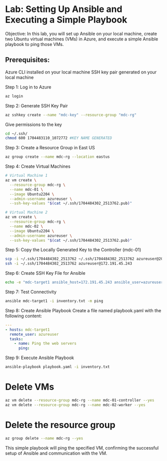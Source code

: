 # Lab: Setting Up Ansible and Executing a Simple Playbook

Objective:
In this lab, you will set up Ansible on your local machine, create two Ubuntu virtual machines (VMs) in Azure, and execute a simple Ansible playbook to ping those VMs.

## Prerequisites:

Azure CLI installed on your local machine
SSH key pair generated on your local machine

Step 1: Log in to Azure
```bash
az login
```
Step 2: Generate SSH Key Pair
```bash
az sshkey create --name "mdc-key" --resource-group "mdc-rg"
```
Give permissions to the key
```bash
cd ~/.ssh/
chmod 600 1704483110_1072772 #KEY NAME GENERATED
```
Step 3: Create a Resource Group in East US
```bash
az group create --name mdc-rg --location eastus
```
Step 4: Create Virtual Machines

```bash
# Virtual Machine 1
az vm create \
  --resource-group mdc-rg \
  --name mdc-01 \
  --image Ubuntu2204 \
  --admin-username azureuser \
  --ssh-key-values "$(cat ~/.ssh/1704484302_2513762.pub)"

# Virtual Machine 2
az vm create \
  --resource-group mdc-rg \
  --name mdc-02 \
  --image Ubuntu2204 \
  --admin-username azureuser \
  --ssh-key-values "$(cat ~/.ssh/1704484302_2513762.pub)"
```
Step 5: Copy the Locally Generated Key to the Controller (mdc-01)

```bash
scp -i ~/.ssh/1704484302_2513762 ~/.ssh/1704484302_2513762 azureuser@20.124.99.46:~/.ssh/ #COPY THE KEY TO MDC-01
ssh -i ~/.ssh/1704484302_2513762 azureuser@172.191.45.243
```
Step 6: Create SSH Key File for Ansible

```bash
echo -e "mdc-target1 ansible_host=172.191.45.243 ansible_user=azureuser ansible_ssh_private_key_file=/home/azureuser/.ssh/1704484302_2513762" > inventory.txt
```
Step 7: Test Connectivity

```bash
ansible mdc-target1 -i inventory.txt -m ping
```
Step 8: Create Ansible Playbook
Create a file named playbook.yaml with the following content:

```yaml
---
- hosts: mdc-target1
  remote_user: azureuser
  tasks:
    - name: Ping the web servers
      ping:
```
Step 9: Execute Ansible Playbook

```bash
ansible-playbook playbook.yaml -i inventory.txt
```

# Delete VMs
```bash
az vm delete --resource-group mdc-rg --name mdc-01-controller --yes
az vm delete --resource-group mdc-rg --name mdc-02-worker --yes
```
# Delete the resource group
```bash
az group delete --name mdc-rg --yes
```

This simple playbook will ping the specified VM, confirming the successful setup of Ansible and communication with the VM.
